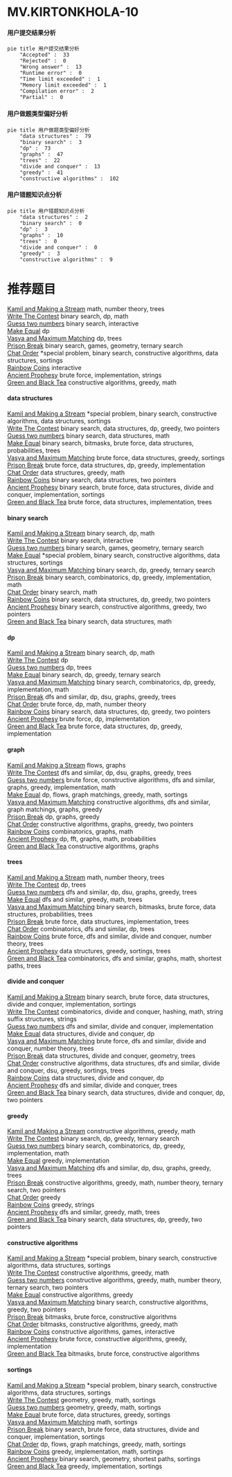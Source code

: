 # MV.KIRTONKHOLA-10
<!-- tabs:start -->
#### **用户提交结果分析**

```mermaid
pie title 用户提交结果分析
    "Accepted" :  33
    "Rejected" :  0
    "Wrong answer" :  13
    "Runtime error" :  0
    "Time limit exceeded" :  1
    "Memory limit exceeded" :  1
    "Compilation error" :  2
    "Partial" :  0
```
#### **用户做题类型偏好分析**

```mermaid
pie title 用户做题类型偏好分析
    "data structures" :  79
    "binary search" :  3
    "dp" :  73
    "graphs" :  47
    "trees" :  22
    "divide and conquer" :  13
    "greedy" :  41
    "constructive algorithms" :  102
```
#### **用户错题知识点分析**

```mermaid
pie title 用户错题知识点分析
    "data structures" :  2
    "binary search" :  0
    "dp" :  3
    "graphs" :  10
    "trees" :  0
    "divide and conquer" :  0
    "greedy" :  3
    "constructive algorithms" :  9
```
<!-- tabs:end -->
# 推荐题目
[Kamil and Making a Stream](https://codeforces.com/contest/1229/problem/B)		math,
                        number theory,
                        trees		  
[Write The Contest](http://codeforces.com/problemset/problem/1056/F)		binary search,
                        dp,
                        math		  
[Guess two numbers](https://codeforces.com/contest/1008/problem/E)		binary search,
                        interactive		  
[Make Equal](http://codeforces.com/problemset/problem/1188/D)		dp		  
[Vasya and Maximum Matching](https://codeforces.com/contest/1078/problem/C)		dp,
                        trees		  
[Prison Break](http://codeforces.com/problemset/problem/1427/H)		binary search,
                        games,
                        geometry,
                        ternary search		  
[Chat Order](http://codeforces.com/problemset/problem/637/B)		*special problem,
                        binary search,
                        constructive algorithms,
                        data structures,
                        sortings		  
[Rainbow Coins](http://codeforces.com/problemset/problem/1147/E)		interactive		  
[Ancient Prophesy](http://codeforces.com/problemset/problem/260/B)		brute force,
                        implementation,
                        strings		  
[Green and Black Tea](http://codeforces.com/problemset/problem/746/D)		constructive algorithms,
                        greedy,
                        math		  
<!-- tabs:start -->
#### **data structures**
[Kamil and Making a Stream](http://codeforces.com/problemset/problem/637/B)		*special problem,
                        binary search,
                        constructive algorithms,
                        data structures,
                        sortings		  
[Write The Contest](http://codeforces.com/problemset/problem/1492/C)		binary search,
                        data structures,
                        dp,
                        greedy,
                        two pointers		  
[Guess two numbers](http://codeforces.com/problemset/problem/1490/G)		binary search,
                        data structures,
                        math		  
[Make Equal](http://codeforces.com/problemset/problem/1479/D)		binary search,
                        bitmasks,
                        brute force,
                        data structures,
                        probabilities,
                        trees		  
[Vasya and Maximum Matching](http://codeforces.com/problemset/problem/1497/A)		brute force,
                        data structures,
                        greedy,
                        sortings		  
[Prison Break](http://codeforces.com/problemset/problem/1491/C)		brute force,
                        data structures,
                        dp,
                        greedy,
                        implementation		  
[Chat Order](http://codeforces.com/problemset/problem/1492/B)		data structures,
                        greedy,
                        math		  
[Rainbow Coins](http://codeforces.com/problemset/problem/1436/E)		binary search,
                        data structures,
                        two pointers		  
[Ancient Prophesy](http://codeforces.com/problemset/problem/1461/D)		binary search,
                        brute force,
                        data structures,
                        divide and conquer,
                        implementation,
                        sortings		  
[Green and Black Tea](http://codeforces.com/problemset/problem/1511/C)		brute force,
                        data structures,
                        implementation,
                        trees		  
#### **binary search**
[Kamil and Making a Stream](http://codeforces.com/problemset/problem/1056/F)		binary search,
                        dp,
                        math		  
[Write The Contest](https://codeforces.com/contest/1008/problem/E)		binary search,
                        interactive		  
[Guess two numbers](http://codeforces.com/problemset/problem/1427/H)		binary search,
                        games,
                        geometry,
                        ternary search		  
[Make Equal](http://codeforces.com/problemset/problem/637/B)		*special problem,
                        binary search,
                        constructive algorithms,
                        data structures,
                        sortings		  
[Vasya and Maximum Matching](http://codeforces.com/problemset/problem/808/E)		binary search,
                        dp,
                        greedy,
                        ternary search		  
[Prison Break](http://codeforces.com/problemset/problem/1307/E)		binary search,
                        combinatorics,
                        dp,
                        greedy,
                        implementation,
                        math		  
[Chat Order](http://codeforces.com/problemset/problem/1463/A)		binary search,
                        math		  
[Rainbow Coins](http://codeforces.com/problemset/problem/1492/C)		binary search,
                        data structures,
                        dp,
                        greedy,
                        two pointers		  
[Ancient Prophesy](http://codeforces.com/problemset/problem/1463/D)		binary search,
                        constructive algorithms,
                        greedy,
                        two pointers		  
[Green and Black Tea](http://codeforces.com/problemset/problem/1490/G)		binary search,
                        data structures,
                        math		  
#### **dp**
[Kamil and Making a Stream](http://codeforces.com/problemset/problem/1056/F)		binary search,
                        dp,
                        math		  
[Write The Contest](http://codeforces.com/problemset/problem/1188/D)		dp		  
[Guess two numbers](https://codeforces.com/contest/1078/problem/C)		dp,
                        trees		  
[Make Equal](http://codeforces.com/problemset/problem/808/E)		binary search,
                        dp,
                        greedy,
                        ternary search		  
[Vasya and Maximum Matching](http://codeforces.com/problemset/problem/1307/E)		binary search,
                        combinatorics,
                        dp,
                        greedy,
                        implementation,
                        math		  
[Prison Break](http://codeforces.com/problemset/problem/1120/D)		dfs and similar,
                        dp,
                        dsu,
                        graphs,
                        greedy,
                        trees		  
[Chat Order](http://codeforces.com/problemset/problem/1512/G)		brute force,
                        dp,
                        math,
                        number theory		  
[Rainbow Coins](http://codeforces.com/problemset/problem/1492/C)		binary search,
                        data structures,
                        dp,
                        greedy,
                        two pointers		  
[Ancient Prophesy](https://codeforces.com/contest/1457/problem/C)		brute force,
                        dp,
                        implementation		  
[Green and Black Tea](http://codeforces.com/problemset/problem/1491/C)		brute force,
                        data structures,
                        dp,
                        greedy,
                        implementation		  
#### **graph**
[Kamil and Making a Stream](http://codeforces.com/problemset/problem/1061/E)		flows,
                        graphs		  
[Write The Contest](http://codeforces.com/problemset/problem/1120/D)		dfs and similar,
                        dp,
                        dsu,
                        graphs,
                        greedy,
                        trees		  
[Guess two numbers](http://codeforces.com/problemset/problem/1487/C)		brute force,
                        constructive algorithms,
                        dfs and similar,
                        graphs,
                        greedy,
                        implementation,
                        math		  
[Make Equal](http://codeforces.com/problemset/problem/1437/C)		dp,
                        flows,
                        graph matchings,
                        greedy,
                        math,
                        sortings		  
[Vasya and Maximum Matching](http://codeforces.com/problemset/problem/1470/D)		constructive algorithms,
                        dfs and similar,
                        graph matchings,
                        graphs,
                        greedy		  
[Prison Break](http://codeforces.com/problemset/problem/1476/C)		dp,
                        graphs,
                        greedy		  
[Chat Order](http://codeforces.com/problemset/problem/1304/D)		constructive algorithms,
                        graphs,
                        greedy,
                        two pointers		  
[Rainbow Coins](http://codeforces.com/problemset/problem/1475/C)		combinatorics,
                        graphs,
                        math		  
[Ancient Prophesy](http://codeforces.com/problemset/problem/553/E)		dp,
                        fft,
                        graphs,
                        math,
                        probabilities		  
[Green and Black Tea](http://codeforces.com/problemset/problem/1495/C)		constructive algorithms,
                        graphs		  
#### **trees**
[Kamil and Making a Stream](https://codeforces.com/contest/1229/problem/B)		math,
                        number theory,
                        trees		  
[Write The Contest](https://codeforces.com/contest/1078/problem/C)		dp,
                        trees		  
[Guess two numbers](http://codeforces.com/problemset/problem/1120/D)		dfs and similar,
                        dp,
                        dsu,
                        graphs,
                        greedy,
                        trees		  
[Make Equal](http://codeforces.com/problemset/problem/1388/C)		dfs and similar,
                        greedy,
                        math,
                        trees		  
[Vasya and Maximum Matching](http://codeforces.com/problemset/problem/1479/D)		binary search,
                        bitmasks,
                        brute force,
                        data structures,
                        probabilities,
                        trees		  
[Prison Break](http://codeforces.com/problemset/problem/1511/C)		brute force,
                        data structures,
                        implementation,
                        trees		  
[Chat Order](http://codeforces.com/problemset/problem/1499/F)		combinatorics,
                        dfs and similar,
                        dp,
                        trees		  
[Rainbow Coins](http://codeforces.com/problemset/problem/1491/E)		brute force,
                        dfs and similar,
                        divide and conquer,
                        number theory,
                        trees		  
[Ancient Prophesy](http://codeforces.com/problemset/problem/1466/D)		data structures,
                        greedy,
                        sortings,
                        trees		  
[Green and Black Tea](http://codeforces.com/problemset/problem/1495/D)		combinatorics,
                        dfs and similar,
                        graphs,
                        math,
                        shortest paths,
                        trees		  
#### **divide and conquer**
[Kamil and Making a Stream](http://codeforces.com/problemset/problem/1461/D)		binary search,
                        brute force,
                        data structures,
                        divide and conquer,
                        implementation,
                        sortings		  
[Write The Contest](http://codeforces.com/problemset/problem/1466/G)		combinatorics,
                        divide and conquer,
                        hashing,
                        math,
                        string suffix structures,
                        strings		  
[Guess two numbers](http://codeforces.com/problemset/problem/1490/D)		dfs and similar,
                        divide and conquer,
                        implementation		  
[Make Equal](https://codeforces.com/contest/1483/problem/C)		data structures,
                        divide and conquer,
                        dp		  
[Vasya and Maximum Matching](http://codeforces.com/problemset/problem/1491/E)		brute force,
                        dfs and similar,
                        divide and conquer,
                        number theory,
                        trees		  
[Prison Break](http://codeforces.com/problemset/problem/1303/G)		data structures,
                        divide and conquer,
                        geometry,
                        trees		  
[Chat Order](http://codeforces.com/problemset/problem/1494/D)		constructive algorithms,
                        data structures,
                        dfs and similar,
                        divide and conquer,
                        dsu,
                        greedy,
                        sortings,
                        trees		  
[Rainbow Coins](http://codeforces.com/problemset/problem/1482/E)		data structures,
                        divide and conquer,
                        dp		  
[Ancient Prophesy](http://codeforces.com/problemset/problem/566/C)		dfs and similar,
                        divide and conquer,
                        trees		  
[Green and Black Tea](http://codeforces.com/problemset/problem/1428/F)		binary search,
                        data structures,
                        divide and conquer,
                        dp,
                        two pointers		  
#### **greedy**
[Kamil and Making a Stream](http://codeforces.com/problemset/problem/746/D)		constructive algorithms,
                        greedy,
                        math		  
[Write The Contest](http://codeforces.com/problemset/problem/808/E)		binary search,
                        dp,
                        greedy,
                        ternary search		  
[Guess two numbers](http://codeforces.com/problemset/problem/1307/E)		binary search,
                        combinatorics,
                        dp,
                        greedy,
                        implementation,
                        math		  
[Make Equal](http://codeforces.com/problemset/problem/363/C)		greedy,
                        implementation		  
[Vasya and Maximum Matching](http://codeforces.com/problemset/problem/1120/D)		dfs and similar,
                        dp,
                        dsu,
                        graphs,
                        greedy,
                        trees		  
[Prison Break](http://codeforces.com/problemset/problem/1254/B2)		constructive algorithms,
                        greedy,
                        math,
                        number theory,
                        ternary search,
                        two pointers		  
[Chat Order](http://codeforces.com/problemset/problem/1474/A)		greedy		  
[Rainbow Coins](http://codeforces.com/problemset/problem/1397/A)		greedy,
                        strings		  
[Ancient Prophesy](http://codeforces.com/problemset/problem/1388/C)		dfs and similar,
                        greedy,
                        math,
                        trees		  
[Green and Black Tea](http://codeforces.com/problemset/problem/1492/C)		binary search,
                        data structures,
                        dp,
                        greedy,
                        two pointers		  
#### **constructive algorithms**
[Kamil and Making a Stream](http://codeforces.com/problemset/problem/637/B)		*special problem,
                        binary search,
                        constructive algorithms,
                        data structures,
                        sortings		  
[Write The Contest](http://codeforces.com/problemset/problem/746/D)		constructive algorithms,
                        greedy,
                        math		  
[Guess two numbers](http://codeforces.com/problemset/problem/1254/B2)		constructive algorithms,
                        greedy,
                        math,
                        number theory,
                        ternary search,
                        two pointers		  
[Make Equal](http://codeforces.com/problemset/problem/1493/A)		constructive algorithms,
                        greedy		  
[Vasya and Maximum Matching](http://codeforces.com/problemset/problem/1463/D)		binary search,
                        constructive algorithms,
                        greedy,
                        two pointers		  
[Prison Break](https://codeforces.com/contest/1456/problem/B)		bitmasks,
                        brute force,
                        constructive algorithms		  
[Chat Order](http://codeforces.com/problemset/problem/1492/D)		bitmasks,
                        constructive algorithms,
                        greedy,
                        math		  
[Rainbow Coins](https://codeforces.com/contest/1504/problem/D)		constructive algorithms,
                        games,
                        interactive		  
[Ancient Prophesy](https://codeforces.com/contest/1483/problem/A)		brute force,
                        constructive algorithms,
                        greedy,
                        implementation		  
[Green and Black Tea](https://codeforces.com/contest/1457/problem/D)		bitmasks,
                        brute force,
                        constructive algorithms		  
#### **sortings**
[Kamil and Making a Stream](http://codeforces.com/problemset/problem/637/B)		*special problem,
                        binary search,
                        constructive algorithms,
                        data structures,
                        sortings		  
[Write The Contest](https://codeforces.com/contest/1496/problem/C)		geometry,
                        greedy,
                        math,
                        sortings		  
[Guess two numbers](http://codeforces.com/problemset/problem/1495/A)		geometry,
                        greedy,
                        math,
                        sortings		  
[Make Equal](http://codeforces.com/problemset/problem/1497/A)		brute force,
                        data structures,
                        greedy,
                        sortings		  
[Vasya and Maximum Matching](http://codeforces.com/problemset/problem/1427/A)		math,
                        sortings		  
[Prison Break](http://codeforces.com/problemset/problem/1461/D)		binary search,
                        brute force,
                        data structures,
                        divide and conquer,
                        implementation,
                        sortings		  
[Chat Order](http://codeforces.com/problemset/problem/1437/C)		dp,
                        flows,
                        graph matchings,
                        greedy,
                        math,
                        sortings		  
[Rainbow Coins](http://codeforces.com/problemset/problem/1473/A)		greedy,
                        implementation,
                        math,
                        sortings		  
[Ancient Prophesy](http://codeforces.com/problemset/problem/1486/B)		binary search,
                        geometry,
                        shortest paths,
                        sortings		  
[Green and Black Tea](http://codeforces.com/problemset/problem/1480/B)		greedy,
                        implementation,
                        sortings		  
<!-- tabs:end -->
